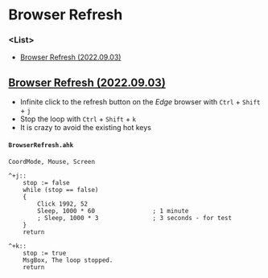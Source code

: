 # Browser Refresh


### \<List>

- [Browser Refresh (2022.09.03)](#find-and-replace-a-substring-20220812)


## [Browser Refresh (2022.09.03)](#list)

- Infinite click to the refresh button on the *Edge* browser with `Ctrl` + `Shift` + `j`
- Stop the loop with `Ctrl` + `Shift` + `k`
- It is crazy to avoid the existing hot keys

#### `BrowserRefresh.ahk`
```ahk
CoordMode, Mouse, Screen
```
```ahk
^+j::
    stop := false
    while (stop == false)
    {
        Click 1992, 52
        Sleep, 1000 * 60                ; 1 minute
        ; Sleep, 1000 * 3               ; 3 seconds - for test
    }
    return
```
```ahk
^+k::
    stop := true
    MsgBox, The loop stopped.
    return
```